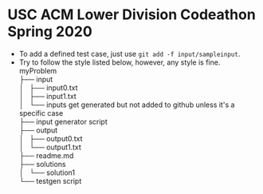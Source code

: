 # USC ACM Lower Division Codeathon Spring 2020

* To add a defined test case, just use `git add -f input/sampleinput`.
* Try to follow the style listed below, however, any style is fine.   
myProblem  
├── input  
│   ├── input0.txt  
│   ├── input1.txt  
│   └── inputs get generated but not added to github unless it's a specific case  
├── input generator script  
├── output  
│   ├── output0.txt  
│   └── output1.txt  
├── readme.md  
├── solutions  
│   └── solution1  
└── testgen script  
